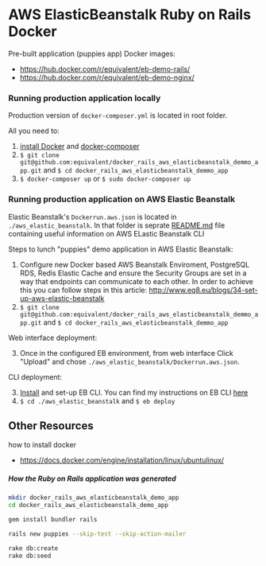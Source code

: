 # AWS ElasticBeanstalk Ruby on Rails Docker

Pre-built application (puppies app) Docker images:

* https://hub.docker.com/r/equivalent/eb-demo-rails/
* https://hub.docker.com/r/equivalent/eb-demo-nginx/

### Running production application locally

Production version of `docker-composer.yml` is located in root folder.

All you need to:

1.  [install Docker](https://docs.docker.com/engine/installation/) and [docker-composer](https://docs.docker.com/compose/install/)
2. `$ git clone git@github.com:equivalent/docker_rails_aws_elasticbeanstalk_demmo_app.git` and `$ cd docker_rails_aws_elasticbeanstalk_demmo_app`
3. `$ docker-composer up` or `$ sudo docker-composer up`

### Running production application on AWS Elastic Beanstalk

Elastic Beanstalk's `Dockerrun.aws.json` is located in `./aws_elastic_beanstalk`. In that
folder is seprate [README.md](https://github.com/equivalent/docker_rails_aws_elasticbeanstalk_demmo_app/blob/master/aws_elastic_beanstalk/README.md) file containing useful
information on AWS ELastic Beanstalk CLI

Steps to lunch "puppies" demo application in AWS Elastic Beanstalk:

1. Configure new Docker based AWS Beanstalk Enviroment, PostgreSQL RDS, Redis Elastic Cache and
   ensure the Security Groups are set in a way that endpoints can
   communicate to each other. In order to achieve this you can follow
   steps in this article: http://www.eq8.eu/blogs/34-set-up-aws-elastic-beanstalk
2. `$ git clone git@github.com:equivalent/docker_rails_aws_elasticbeanstalk_demmo_app.git` and `$ cd docker_rails_aws_elasticbeanstalk_demmo_app`

Web interface deployment:

3. Once in the configured EB environment, from web interface Click "Upload" and chose 
   `./aws_elastic_beanstalk/Dockerrun.aws.json`.

CLI deployment:

3. [Install](http://docs.aws.amazon.com/elasticbeanstalk/latest/dg/eb-cli3-install.html) and set-up
   EB CLI. You can find my instructions on EB CLI [here](https://github.com/equivalent/docker_rails_aws_elasticbeanstalk_demmo_app/blob/master/aws_elastic_beanstalk/README.md)
4. `$ cd ./aws_elastic_beanstalk` and `$ eb deploy`


## Other Resources

how to install docker

* https://docs.docker.com/engine/installation/linux/ubuntulinux/



##### How the Ruby on Rails application was generated

```bash
mkdir docker_rails_aws_elasticbeanstalk_demo_app
cd docker_rails_aws_elasticbeanstalk_demo_app

gem install bundler rails

rails new puppies --skip-test --skip-action-mailer

rake db:create
rake db:seed
```
